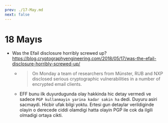 ```yaml
---
prev: ./17-May.md
next: false
---
```


# 18 Mayıs

- Was the Efail disclosure horribly screwed up? https://blog.cryptographyengineering.com/2018/05/17/was-the-efail-disclosure-horribly-screwed-up/
  - > On Monday a team of researchers from Münster, RUB and NXP disclosed serious cryptographic vulnerabilities in a number of encrypted email clients. 
  - EFF bunu ilk duyurdugunda olay hakkinda hic detay vermedi ve sadece `PGP kullanmayin yarina kadar sakin ha` dedi. Duyuru asiri sacmaydi. Hicbir ufak bilgi yoktu. Ertesi gun detaylar verildiginde olayin o derecede ciddi olamdigi hatta olayin PGP ile cok da ilgili olmadigi ortaya cikti.
